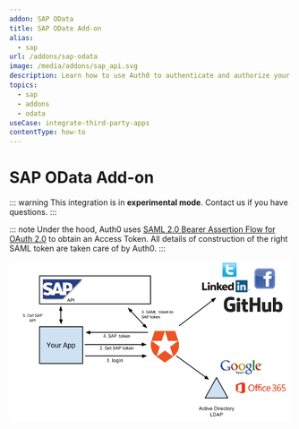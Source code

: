 ```yaml
---
addon: SAP OData
title: SAP ODate Add-on
alias:
  - sap
url: /addons/sap-odata
image: /media/addons/sap_api.svg
description: Learn how to use Auth0 to authenticate and authorize your SAP OData services.
topics:
  - sap
  - addons
  - odata
useCase: integrate-third-party-apps
contentType: how-to
---
```


# SAP OData Add-on

::: warning
This integration is in <strong>experimental mode</strong>. Contact us if you have questions.
:::

::: note
  Under the hood, Auth0 uses <a href="http://help.sap.com/saphelp_nw74/helpdata/en/12/41087770d9441682e3e02958997846/content.htm">SAML 2.0 Bearer Assertion Flow for OAuth 2.0</a> to obtain an Access Token. All details of construction of the right SAML token are taken care of by Auth0.
:::

![](/media/articles/server-apis/sap-data-flow.png)
